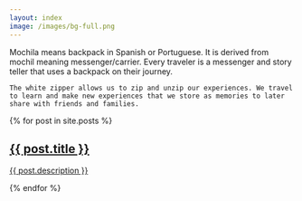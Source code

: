 ```yaml
---
layout: index
image: /images/bg-full.png
---
```


<section id="content" class="default alternate">
  <div class="content">
    Mochila means backpack in Spanish or Portuguese. It is derived from mochil meaning messenger/carrier. Every traveler is a messenger and story teller that uses a backpack on their journey. 

    The white zipper allows us to zip and unzip our experiences. We travel to learn and make new experiences that we store as memories to later share with friends and families. 
  </div>
</section>


<section id="posts" class="default">
  <div class="content">
  {% for post in site.posts %}
  <section class="spotlight post" id="two">
  <a href="{{ post.url }}">
    <div>
      <h2>{{ post.title }}</h2>
      <p>{{ post.description }}</p>
    </div>
  </a>
  </section>
  {% endfor %}
  </div>
</section>

